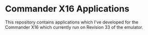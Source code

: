# Commander X16 Applications
This repository contains applications which I've developed for the Commander X16 which currently run on Revision 33 of the emulator.
